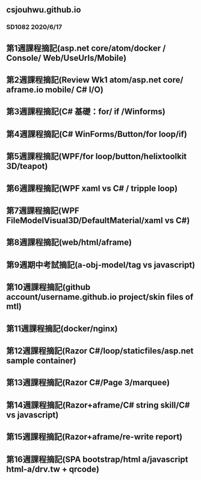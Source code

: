## csjouhwu.github.io
### SD1082 2020/6/17
## 第1週課程摘記(asp.net core/atom/docker / Console/ Web/UseUrls/Mobile)
## 第2週課程摘記(Review Wk1 atom/asp.net core/ aframe.io mobile/ C# I/O)
## 第3週課程摘記(C# 基礎：for/ if /Winforms)
## 第4週課程摘記(C# WinForms/Button/for loop/if)
## 第5週課程摘記(WPF/for loop/button/helixtoolkit 3D/teapot)
## 第6週課程摘記(WPF xaml vs C# / tripple loop)
## 第7週課程摘記(WPF FileModelVisual3D/DefaultMaterial/xaml vs C#)
## 第8週課程摘記(web/html/aframe)
## 第9週期中考試摘記(a-obj-model/tag vs javascript)
## 第10週課程摘記(github account/username.github.io project/skin files of mtl)
## 第11週課程摘記(docker/nginx)
## 第12週課程摘記(Razor C#/loop/staticfiles/asp.net sample container)
## 第13週課程摘記(Razor C#/Page 3/marquee)
## 第14週課程摘記(Razor+aframe/C# string skill/C# vs javascript)
## 第15週課程摘記(Razor+aframe/re-write report)
## 第16週課程摘記(SPA bootstrap/html a/javascript html-a/drv.tw + qrcode)
